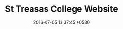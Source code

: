 ---
layout: post
title:  "St Treasas College Website"
date:   2016-07-05 13:37:45 +0530
categories: 
thumbnail: stc-full.jpg
weburl: http://teresasbuildingproject.org/
description: <strong><br><br>Languages and Frameworks</strong> - HTML, CSS, Bootstrap, JQUERY.<br><br><strong>Tools Used</strong> - WORDPRESS:CMS, PHOTOSHOP, ILLUSTRATOR, SUBLIME TEXT.
---